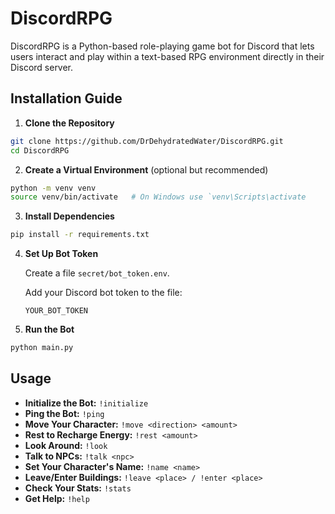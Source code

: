 # DiscordRPG

DiscordRPG is a Python-based role-playing game bot for Discord that lets users interact and play within a text-based RPG environment directly in their Discord server.

## Installation Guide

1. **Clone the Repository**
```sh
git clone https://github.com/DrDehydratedWater/DiscordRPG.git
cd DiscordRPG
```
2. **Create a Virtual Environment** (optional but recommended)
```sh
python -m venv venv
source venv/bin/activate   # On Windows use `venv\Scripts\activate
```
3. **Install Dependencies**

```sh
pip install -r requirements.txt
```
4. **Set Up Bot Token**

    Create a file `secret/bot_token.env`.
  
    Add your Discord bot token to the file:
    
   `YOUR_BOT_TOKEN`
  
5. **Run the Bot**

```sh
python main.py
```
## Usage
- **Initialize the Bot:** `!initialize`
- **Ping the Bot:** `!ping`
- **Move Your Character:** `!move <direction> <amount>`
- **Rest to Recharge Energy:** `!rest <amount>`
- **Look Around:** `!look`
- **Talk to NPCs:** `!talk <npc>`
- **Set Your Character's Name:** `!name <name>`
- **Leave/Enter Buildings:** `!leave <place> / !enter <place>`
- **Check Your Stats:** `!stats`
- **Get Help:** `!help`
